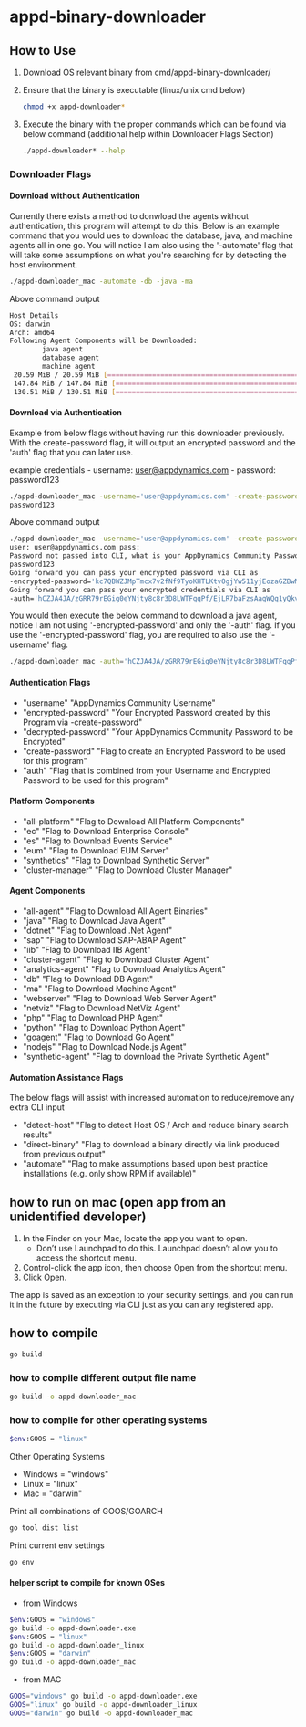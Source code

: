 # appd-binary-downloader

## How to Use

1. Download OS relevant binary from cmd/appd-binary-downloader/
2. Ensure that the binary is executable (linux/unix cmd below)

    ```bash
    chmod +x appd-downloader*
    ```

3. Execute the binary with the proper commands which can be found via below command (additional help within Downloader Flags Section)

    ```bash
    ./appd-downloader* --help
    ```

### Downloader Flags

#### Download without Authentication

Currently there exists a method to donwload the agents without authentication, this program will attempt to do this. Below is an example command that you would ues to download the database, java, and machine agents all in one go. You will notice I am also using the '-automate' flag that will take some assumptions on what you're searching for by detecting the host environment.

```bash
./appd-downloader_mac -automate -db -java -ma
```

Above command output

```bash
Host Details
OS: darwin
Arch: amd64
Following Agent Components will be Downloaded:
        java agent
        database agent
        machine agent
 20.59 MiB / 20.59 MiB [=================================================================================================================] 100.00% 51.10 MiB/s 0s
 147.84 MiB / 147.84 MiB [===============================================================================================================] 100.00% 29.96 MiB/s 4s
 130.51 MiB / 130.51 MiB [===============================================================================================================] 100.00% 43.18 MiB/s 3s
 ```

#### Download via Authentication

Example from below flags without having run this downloader previously. With the create-password flag, it will output an encrypted password and the 'auth' flag that you can later use.

example credentials
    - username: user@appdynamics.com
    - password: password123

```bash
./appd-downloader_mac -username='user@appdynamics.com' -create-password
password123
```

Above command output

```bash
./appd-downloader_mac -username='user@appdynamics.com' -create-password
user: user@appdynamics.com pass:
Password not passed into CLI, what is your AppDynamics Community Password?
password123
Going forward you can pass your encrypted password via CLI as
-encrypted-password='kc7QBWZJMpTmcx7v2fNf9TyoKHTLKtv0gjYw511yjEozaGZBwM3+OjgAqgDhF4XkYehj38Rzd6IN8424Dpc/OiiNRMVdErWy'
Going forward you can pass your encrypted credentials via CLI as
-auth='hCZJA4JA/zGRR79rEGig0eYNjty8c8r3D8LWTFqqPf/EjLR7baFzsAaqWQq1yQkvK99B7n6sFQM62I7TR6GRIgAnEl0LvZk5HRjBRSZWAwZ+Fdm2y+oNwr8=:kc7QBWZJMpTmcx7v2fNf9TyoKHTLKtv0gjYw511yjEozaGZBwM3+OjgAqgDhF4XkYehj38Rzd6IN8424Dpc/OiiNRMVdErWy'
```

You would then execute the below command to download a java agent, notice I am not using '-encrypted-password' and only the '-auth' flag. If you use the '-encrypted-password' flag, you are required to also use the '-username' flag.

```bash
./appd-downloader_mac -auth='hCZJA4JA/zGRR79rEGig0eYNjty8c8r3D8LWTFqqPf/EjLR7baFzsAaqWQq1yQkvK99B7n6sFQM62I7TR6GRIgAnEl0LvZk5HRjBRSZWAwZ+Fdm2y+oNwr8=:kc7QBWZJMpTmcx7v2fNf9TyoKHTLKtv0gjYw511yjEozaGZBwM3+OjgAqgDhF4XkYehj38Rzd6IN8424Dpc/OiiNRMVdErWy' -java
```

#### Authentication Flags

- "username" "AppDynamics Community  Username"
- "encrypted-password" "Your Encrypted Password created by this Program via -create-password"
- "decrypted-password" "Your AppDynamics Community Password to be Encrypted"
- "create-password" "Flag to create an Encrypted Password to be used for this program"
- "auth" "Flag that is combined from your Username and Encrypted Password to be used for this program"

#### Platform Components

- "all-platform" "Flag to Download All Platform Components"
- "ec" "Flag to Download Enterprise Console"
- "es" "Flag to Download Events Service"
- "eum" "Flag to Download EUM Server"
- "synthetics" "Flag to Download Synthetic Server"
- "cluster-manager" "Flag to Download Cluster Manager"

#### Agent Components

- "all-agent" "Flag to Download All Agent Binaries"
- "java" "Flag to Download Java Agent"
- "dotnet" "Flag to Download .Net Agent"
- "sap" "Flag to Download SAP-ABAP Agent"
- "iib" "Flag to Download IIB Agent"
- "cluster-agent" "Flag to Download Cluster Agent"
- "analytics-agent" "Flag to Download Analytics Agent"
- "db" "Flag to Download DB Agent"
- "ma" "Flag to Download Machine Agent"
- "webserver" "Flag to Download Web Server Agent"
- "netviz" "Flag to Download NetViz Agent"
- "php" "Flag to Download PHP Agent"
- "python" "Flag to Download Python Agent"
- "goagent" "Flag to Download Go Agent"
- "nodejs" "Flag to Download Node.js Agent"
- "synthetic-agent" "Flag to download the Private Synthetic Agent"

#### Automation Assistance Flags

The below flags will assist with increased automation to reduce/remove any extra CLI input

- "detect-host" "Flag to detect Host OS / Arch and reduce binary search results"
- "direct-binary" "Flag to download a binary directly via link produced from previous output"
- "automate" "Flag to make assumptions based upon best practice installations (e.g. only show RPM if available)"

## how to run on mac (open app from an unidentified developer)

1. In the Finder  on your Mac, locate the app you want to open.
    - Don’t use Launchpad to do this. Launchpad doesn’t allow you to access the shortcut menu.
2. Control-click the app icon, then choose Open from the shortcut menu.
3. Click Open.

The app is saved as an exception to your security settings, and you can run it in the future by executing via CLI just as you can any registered app.

## how to compile

```bash
go build
```

### how to compile different output file name

```bash
go build -o appd-downloader_mac
```

### how to compile for other operating systems

```bash
$env:GOOS = "linux"
```

Other Operating Systems

- Windows = "windows"
- Linux = "linux"
- Mac = "darwin"

Print all combinations of GOOS/GOARCH

```bash
go tool dist list
```

Print current env settings

```bash
go env
```

#### helper script to compile for known OSes

- from Windows

```bash
$env:GOOS = "windows"
go build -o appd-downloader.exe
$env:GOOS = "linux"
go build -o appd-downloader_linux
$env:GOOS = "darwin"
go build -o appd-downloader_mac
```

- from MAC

```bash
GOOS="windows" go build -o appd-downloader.exe
GOOS="linux" go build -o appd-downloader_linux
GOOS="darwin" go build -o appd-downloader_mac
```
